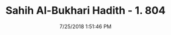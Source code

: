 ---
title        : "Sahih Al-Bukhari Hadith - 1. 804"
date         : 7/25/2018 1:51:46 PM
draft        : false
type         : "hadith"
layout       : "hadith"
BookCode     : "SHB"
VolumeNumber : "1"
HadithNumber : "804"
categories  :  ["Prayer Characteristics-Dhikr after prayer"]
tags  :  ["Abu Huraira"]
---